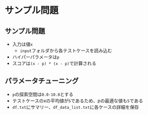 # サンプル問題

## サンプル問題

* 入力は値`x`  
  * `input`フォルダから各テストケースを読み込む
* ハイパーパラメータは`p`
* スコアは`(x - p) * (x - p)`で計算される

## パラメータチューニング

* `p`の探索空間は`0.0-10.0`とする
* テストケースのxの平均値が`5`であるため、pの最適な値も`5`である
* `df.txt`にサマリー、`df_data_list.txt`に各ケースの詳細を保存

